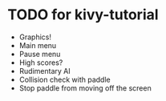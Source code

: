 # TODO for kivy-tutorial
* Graphics!
* Main menu
* Pause menu
* High scores?
* Rudimentary AI
* Collision check with paddle
* Stop paddle from moving off the screen
